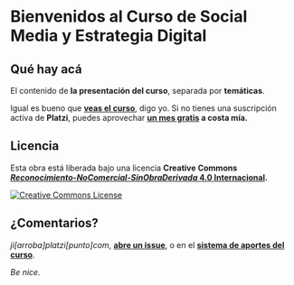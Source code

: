 # Bienvenidos al Curso de Social Media y Estrategia Digital

Qué hay acá
-----------
El contenido de **la presentación del curso**, separada por **temáticas**.

Igual es bueno que **[veas el curso](https://platzi.com/socialmedia/)**, digo yo. Si no tienes una suscripción activa de **Platzi**, puedes aprovechar **[un mes gratis](https://platzi.com/r/stark) a costa mía.**

Licencia
--------
Esta obra está liberada bajo una licencia **Creative Commons [_Reconocimiento-NoComercial-SinObraDerivada_ 4.0 Internacional](http://creativecommons.org/licenses/by-nc-nd/4.0/).**

[![Creative Commons License](https://i.creativecommons.org/l/by-nc-nd/4.0/88x31.png)](http://creativecommons.org/licenses/by-nc-nd/4.0/)

¿Comentarios?
-------------
_ji[arroba]platzi[punto]com_, **[abre un issue](https://github.com/jistark/smm-platzi-course/issues/new)**, o en el **[sistema de aportes del curso](https://platzi.com/clases/social-media/add_contribution/)**.

_Be nice._
